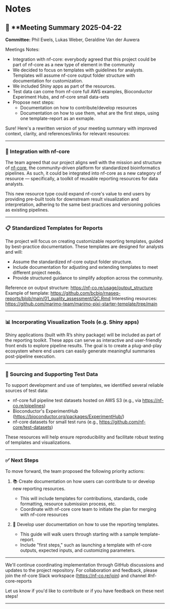 # Notes

## 📝 **Meeting Summary 2025-04-22

**Committee:** Phil Ewels, Lukas Weber, Geraldine Van der Auwera

Meetings Notes:
- Integration with nf-core: everybody agreed that this project could be part of nf-core as a new type of element in the community
- We decided to focus on templates with guidelines for analysts. Templates will assume nf-core output folder structure with documentation for customization.
- We included Shiny apps as part of the resources.
- Test data can come from nf-core full AWS examples, Bioconductor Experiment Hubs, and nf-core small data-sets
- Propose next steps:
   - Documentation on how to contribute/develop resources
  - Documentation on how to use them, what are the first steps, using one template-report as an exmaple.
 
Sure! Here's a rewritten version of your meeting summary with improved context, clarity, and references/links for relevant resources:

---

### 🔗 Integration with nf-core

The team agreed that our project aligns well with the mission and structure of [nf-core](https://nf-co.re/), the community-driven platform for standardized bioinformatics pipelines.
As such, it could be integrated into nf-core as a new category of resource — specifically, a toolkit of reusable reporting resources for data analysts.

This new resource type could expand nf-core's value to end users by providing pre-built tools for downstream result visualization and interpretation,
adhering to the same best practices and versioning policies as existing pipelines.

---

### 📋 Standardized Templates for Reports

The project will focus on creating customizable reporting templates, guided by best-practice documentation. These templates are designed for analysts and will:

- Assume the standardized nf-core output folder structure.
- Include documentation for adjusting and extending templates to meet different project needs.
- Provide structured guidance to simplify adoption across the community.

Reference on output structure: https://nf-co.re/usage/output_structure
Example of template: https://github.com/bcbio/rnaseq-reports/blob/main/01_quality_assessment/QC.Rmd
Interesting resources: https://github.com/marimo-team/marimo-pixi-starter-template/tree/main

---

### 📊 Incorporating Visualization Tools (e.g. Shiny apps)

Shiny applications (built with R’s shiny package) will be included as part of the reporting toolkit. These apps can serve as interactive and user-friendly front ends to explore pipeline results. The goal is to create a plug-and-play ecosystem where end users can easily generate meaningful summaries post-pipeline execution.

---

### 🧪 Sourcing and Supporting Test Data

To support development and use of templates, we identified several reliable sources of test data:

- nf-core full pipeline test datasets hosted on AWS S3 (e.g., via https://nf-co.re/pipelines)
- Bioconductor's ExperimentHub (https://bioconductor.org/packages/ExperimentHub/)
- nf-core datasets for small test runs (e.g., https://github.com/nf-core/test-datasets)

These resources will help ensure reproducibility and facilitate robust testing of templates and visualizations.

---

### ✅ Next Steps

To move forward, the team proposed the following priority actions:

1. 📚 Create documentation on how users can contribute to or develop new reporting resources.
    - This will include templates for contributions, standards, code formatting, resource submission process, etc.
    - Coordinate with nf-core core team to initiate the plan for merging with nf-core resources

2. 🚀 Develop user documentation on how to use the reporting templates.
    - This guide will walk users through starting with a sample template-report.
    - Include "first steps," such as launching a template with nf-core outputs, expected inputs, and customizing parameters.

---

We'll continue coordinating implementation through GitHub discussions and updates to the project repository. 
For collaboration and feedback, please join the nf-core Slack workspace (https://nf-co.re/join) and channel #nf-core-reports

Let us know if you'd like to contribute or if you have feedback on these next steps!

--- 

